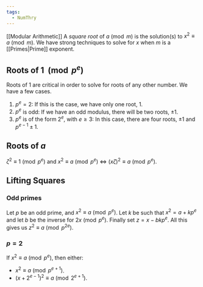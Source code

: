 ```yaml
---
tags:
  - NumThry
---
```

[[Modular Arithmetic]]
A *square root* of $a\pmod{m}$ is the solution(s) to $x^{2}\equiv a\pmod{m}$. We have strong techniques to solve for $x$ when $m$ is a [[Primes|Prime]] exponent. 
## Roots of 1 $\pmod{p^{e}}$
Roots of $1$ are critical in order to solve for roots of any other number. We have a few cases.
1. $p^{e}=2$: If this is the case, we have only one root, $1$. 
2. $p^{e}$ is odd: If we have an odd modulus, there will be two roots, $\pm 1$.
3. $p^{e}$ is of the form $2^{e}$, with $e\geq 3$: In this case, there are four roots, $\pm 1$ and $p^{e-1}\pm 1$.
## Roots of $a$
$\zeta^{2}\equiv 1\pmod{p^{e}}$ and $x^{2}\equiv a\pmod{p^{e}}$ $\iff$ $(x\zeta)^{2}\equiv a\pmod{p^{e}}$.
## Lifting Squares 
### Odd primes
Let $p$ be an odd prime, and $x^{2}\equiv a \pmod{p^{e}}$. Let $k$ be such that $x^{2}=a+kp^{e}$ and let $b$ be the inverse for $2x\pmod{p^{e}}$. Finally set $z=x-bkp^{e}$. 
All this gives us $z^{2}\equiv a\pmod{p^{2e}}$.
### $p=2$
If $x^{2}\equiv a \pmod{ p^{e}}$, then either:
- $x^{2}\equiv a \pmod{ p^{e+1}}$.
- $(x+2^{e-1})^{2}\equiv a \pmod{ 2^{e+1}}$.
